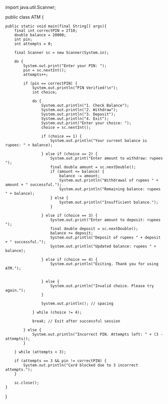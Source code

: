 import java.util.Scanner;

public class ATM {

    public static void main(final String[] args){
        final int correctPIN = 2710;
        double balance = 20000;
        int pin;
        int attempts = 0;

        final Scanner sc = new Scanner(System.in);

        do {
            System.out.print("Enter your PIN: ");
            pin = sc.nextInt();
            attempts++;

            if (pin == correctPIN) {
                System.out.println("PIN Verified!\n");
                int choice;

                do {
                    System.out.println("1. Check Balance");
                    System.out.println("2. Withdraw");
                    System.out.println("3. Deposit");
                    System.out.println("4. Exit");
                    System.out.print("Enter your choice: ");
                    choice = sc.nextInt();

                    if (choice == 1) {
                        System.out.println("Your current balance is rupees: " + balance);

                    } else if (choice == 2) {
                        System.out.print("Enter amount to withdraw: rupees ");
                        final double amount = sc.nextDouble();
                        if (amount <= balance) {
                            balance -= amount;
                            System.out.println("Withdrawal of rupees " + amount + " successful.");
                            System.out.println("Remaining balance: rupees " + balance);
                        } else {
                            System.out.println("Insufficient balance.");
                        }

                    } else if (choice == 3) {
                        System.out.print("Enter amount to deposit: rupees ");
                        final double deposit = sc.nextDouble();
                        balance += deposit;
                        System.out.println("Deposit of rupees " + deposit + " successful.");
                        System.out.println("Updated balance: rupees " + balance);

                    } else if (choice == 4) {
                        System.out.println("Exiting. Thank you for using ATM.");
                        

                    } else {
                        System.out.println("Invalid choice. Please try again.");
                    }

                    System.out.println(); // spacing

                } while (choice != 4);

                break; // Exit after successful session

            } else {
                System.out.println("Incorrect PIN. Attempts left: " + (3 - attempts));
            }

        } while (attempts < 3);

        if (attempts == 3 && pin != correctPIN) {
            System.out.println("Card blocked due to 3 incorrect attempts.");
        }

        sc.close();
    }
}

